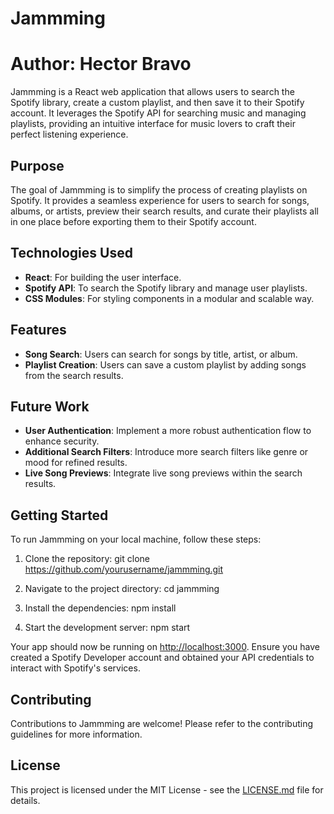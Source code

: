 # Jammming

# Author: Hector Bravo

Jammming is a React web application that allows users to search the Spotify library, create a custom playlist, and then save it to their Spotify account. It leverages the Spotify API for searching music and managing playlists, providing an intuitive interface for music lovers to craft their perfect listening experience.

## Purpose

The goal of Jammming is to simplify the process of creating playlists on Spotify. It provides a seamless experience for users to search for songs, albums, or artists, preview their search results, and curate their playlists all in one place before exporting them to their Spotify account.

## Technologies Used

- **React**: For building the user interface.
- **Spotify API**: To search the Spotify library and manage user playlists.
- **CSS Modules**: For styling components in a modular and scalable way.

## Features

- **Song Search**: Users can search for songs by title, artist, or album.
- **Playlist Creation**: Users can save a custom playlist by adding songs from the search results.

## Future Work

- **User Authentication**: Implement a more robust authentication flow to enhance security.
- **Additional Search Filters**: Introduce more search filters like genre or mood for refined results.
- **Live Song Previews**: Integrate live song previews within the search results.

## Getting Started

To run Jammming on your local machine, follow these steps:

1. Clone the repository:
git clone https://github.com/yourusername/jammming.git

2. Navigate to the project directory:
cd jammming

3. Install the dependencies:
npm install

4. Start the development server:
npm start


Your app should now be running on [http://localhost:3000](http://localhost:3000). 
Ensure you have created a Spotify Developer account and obtained your API credentials to interact with Spotify's services.

## Contributing

Contributions to Jammming are welcome! Please refer to the contributing guidelines for more information.

## License

This project is licensed under the MIT License - see the [LICENSE.md](LICENSE) file for details.